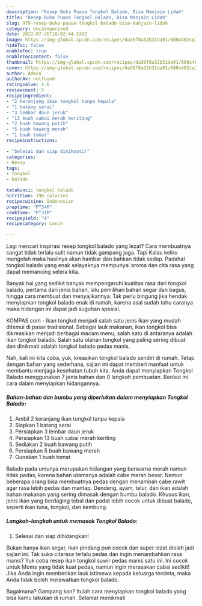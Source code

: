 ```yaml
---
description: "Resep Buka Puasa Tongkol Balado, Bisa Manjain Lidah"
title: "Resep Buka Puasa Tongkol Balado, Bisa Manjain Lidah"
slug: 979-resep-buka-puasa-tongkol-balado-bisa-manjain-lidah
category: Uncategorized
date: 2022-07-26T18:02:44.538Z
image: https://img-global.cpcdn.com/recipes/da39f8a32b31da91/680x482cq70/tongkol-balado-foto-resep-utama.jpg
hideToc: false
enableToc: true
enableTocContent: false
thumbnail: https://img-global.cpcdn.com/recipes/da39f8a32b31da91/680x482cq70/tongkol-balado-foto-resep-utama.jpg
cover: https://img-global.cpcdn.com/recipes/da39f8a32b31da91/680x482cq70/tongkol-balado-foto-resep-utama.jpg
author: Admin
authorAv: notfound
ratingvalue: 4.6
reviewcount: 5
recipeingredient:
- "2 keranjang ikan tongkol tanpa kepala"
- "1 batang serai"
- "3 lembar daun jeruk"
- "13 buah cabai merah keriting"
- "2 buah bawang putih"
- "5 buah bawang merah"
- "1 buah tomat"
recipeinstructions:

- "Selesai dan siap dinikmati!"
categories:
- Resep
tags:
- tongkol
- balado

katakunci: tongkol balado 
nutrition: 190 calories
recipecuisine: Indonesian
preptime: "PT34M"
cooktime: "PT31M"
recipeyield: "4"
recipecategory: Lunch

---
```



Lagi mencari inspirasi resep tongkol balado yang lezat? Cara membuatnya sangat tidak terlalu sulit namun tidak gampang juga. Tapi Kalau keliru mengolah maka hasilnya akan hambar dan bahkan tidak sedap. Padahal tongkol balado yang enak selayaknya mempunyai aroma dan cita rasa yang dapat memancing selera kita.


Banyak hal yang sedikit banyak mempengaruhi kualitas rasa dari tongkol balado, pertama dari jenis bahan, lalu pemilihan bahan segar dan bagus, hingga cara membuat dan menyajikannya. Tak perlu bingung jika hendak menyiapkan tongkol balado enak di rumah, karena asal sudah tahu caranya maka hidangan ini dapat jadi suguhan spesial.

KOMPAS.com - Ikan tongkol menjadi salah satu jenis ikan yang mudah ditemui di pasar tradisional. Sebagai lauk makanan, ikan tongkol bisa dikreasikan menjadi berbagai macam menu, salah satu di antaranya adalah ikan tongkol balado. Salah satu olahan tongkol yang paling sering dibuat dan dinikmati adalah tongkol balado pedas manis.


Nah, kali ini kita coba, yuk, kreasikan tongkol balado sendiri di rumah. Tetap dengan bahan yang sederhana, sajian ini dapat memberi manfaat untuk membantu menjaga kesehatan tubuh kita. Anda dapat menyiapkan Tongkol Balado menggunakan 7 jenis bahan dan 0 langkah pembuatan. Berikut ini cara dalam menyiapkan hidangannya.

<!--inarticleads1-->

##### Bahan-bahan dan bumbu yang diperlukan dalam menyiapkan Tongkol Balado:

1. Ambil 2 keranjang ikan tongkol tanpa kepala
1. Siapkan 1 batang serai
1. Persiapkan 3 lembar daun jeruk
1. Persiapkan 13 buah cabai merah keriting
1. Sediakan 2 buah bawang putih
1. Persiapkan 5 buah bawang merah
1. Gunakan 1 buah tomat


Balado pada umunya merupakan hidangan yang berwarna merah namun tidak pedas, karena bahan utamanya adalah cabe merah besar. Namun beberapa orang bisa membuatnya pedas dengan menambah cabe rawit agar rasa lebih pedas dan mantap. Dendeng, ayam, telur, dan ikan adalah bahan makanan yang sering dimasak dengan bumbu balado. Khusus ikan, jenis ikan yang berdaging tebal dan padat lebih cocok untuk dibuat balado, seperti ikan tuna, tongkol, dan kembung. 

<!--inarticleads2-->

##### Langkah-langkah untuk memasak Tongkol Balado:


1. Selesai dan siap dihidangkan!

Bukan hanya ikan segar, ikan pindang pun cocok dan super lezat diolah jadi sajian ini. Tak suka citarasa terlalu pedas dan ingin menambahkan rasa manis? Yuk coba resep ikan tongkol suwir pedas manis satu ini. Ini cocok untuk Moms yang tidak kuat pedas, namun ingin merasakan cabai sedikit! Jika Anda ingin memberikan lauk istimewa kepada keluarga tercinta, maka Anda tidak boleh melewatkan tongkol balado. 

Bagaimana? Gampang kan? Itulah cara menyiapkan tongkol balado yang bisa kamu lakukan di rumah. Selamat menikmati
